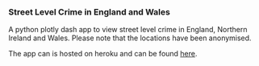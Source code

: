 ### Street Level Crime in England and Wales

A python plotly dash app to view street level crime in England, Northern Ireland and Wales. Please note that the locations have been anonymised.

The app can is hosted on heroku and can be found [here](https://street-level-crime-dash.herokuapp.com/).
